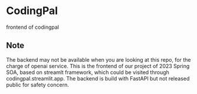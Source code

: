 # CodingPal
frontend of codingpal

## Note
The backend may not be available when you are looking at this repo, for the charge of openai service. This is the frontend of our project of 2023 Spring SOA, based on streamlt framework, which could be visited through codingpal.streamlit.app. The backend is build with FastAPI but not released public for safety concern. 
